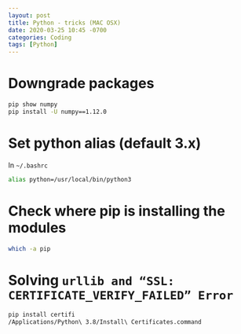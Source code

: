 ```yaml
---
layout: post
title: Python - tricks (MAC OSX)
date: 2020-03-25 10:45 -0700
categories: Coding
tags: [Python]
---
```


# Downgrade packages
```bash
pip show numpy
pip install -U numpy==1.12.0
```

# Set python alias (default 3.x)
In `~/.bashrc`
```bash
alias python=/usr/local/bin/python3
```

# Check where pip is installing the modules
```bash
which -a pip
```

# Solving `urllib and “SSL: CERTIFICATE_VERIFY_FAILED” Error`

```bash
pip install certifi
/Applications/Python\ 3.8/Install\ Certificates.command
```
